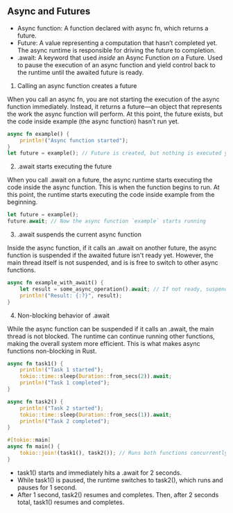 
## Async and Futures
- Async function: A function declared with async fn, which returns a future.
- Future: A value representing a computation that hasn’t completed yet. The async runtime is responsible for driving the future to completion.
- .await: A keyword that used _inside_ an Async Function _on_ a Future. Used to pause the execution of an async function and yield control back to the runtime until the awaited future is ready.

1. Calling an async function creates a future

When you call an async fn, you are not starting the execution of the async function immediately.
Instead, it returns a future—an object that represents the work the async function will perform.
At this point, the future exists, but the code inside example (the async function) hasn't run yet.

```rust
async fn example() {
    println!("Async function started");
}
let future = example(); // Future is created, but nothing is executed yet
```

2. .await starts executing the future

When you call .await on a future, the async runtime starts executing the code inside the async function.
This is when the function begins to run. At this point, the runtime starts executing the code inside example from the beginning.

```rust
let future = example();
future.await; // Now the async function `example` starts running
```

3. .await suspends the current async function

Inside the async function, if it calls an .await on another future, the async function is suspended if the awaited future isn't ready yet.
However, the main thread itself is not suspended, and is is free to switch to other async functions.

```rust
async fn example_with_await() {
    let result = some_async_operation().await; // If not ready, suspend this function
    println!("Result: {:?}", result);
}
```


4. Non-blocking behavior of .await

While the async function can be suspended if it calls an .await, the main thread is not blocked. The runtime can continue running other functions, making the overall system more efficient. This is what makes async functions non-blocking in Rust.

```rust
async fn task1() {
    println!("Task 1 started");
    tokio::time::sleep(Duration::from_secs(2)).await;
    println!("Task 1 completed");
}

async fn task2() {
    println!("Task 2 started");
    tokio::time::sleep(Duration::from_secs(1)).await;
    println!("Task 2 completed");
}

#[tokio::main]
async fn main() {
    tokio::join!(task1(), task2()); // Runs both functions concurrently
}
```
- task1() starts and immediately hits a .await for 2 seconds.
- While task1() is paused, the runtime switches to task2(), which runs and pauses for 1 second.
- After 1 second, task2() resumes and completes. Then, after 2 seconds total, task1() resumes and completes.